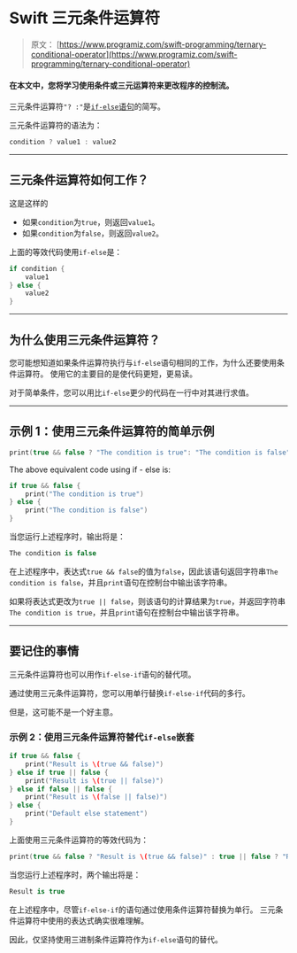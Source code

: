 # Swift 三元条件运算符

> 原文： [https://www.programiz.com/swift-programming/ternary-conditional-operator](https://www.programiz.com/swift-programming/ternary-conditional-operator)

#### 在本文中，您将学习使用条件或三元运算符来更改程序的控制流。

三元条件运算符`"? :"`是[`if-else`语句](/swift-programming/if-else-statement "Swift if-else statement")的简写。

三元条件运算符的语法为：

```swift
condition ? value1 : value2
```

* * *

## 三元条件运算符如何工作？

这是这样的

*   如果`condition`为`true`，则返回`value1`。
*   如果`condition`为`false`，则返回`value2`。

上面的等效代码使用`if-else`是：

```swift
if condition {
	value1
} else {
	value2
}
```

* * *

## 为什么使用三元条件运算符？

您可能想知道如果条件运算符执行与`if-else`语句相同的工作，为什么还要使用条件运算符。 使用它的主要目的是使代码更短，更易读。

对于简单条件，您可以用比`if-else`更少的代码在一行中对其进行求值。

* * *

## 示例 1：使用三元条件运算符的简单示例

```swift
print(true && false ? "The condition is true": "The condition is false")
```

The above equivalent code using if - else is:

```swift
if true && false {
	print("The condition is true")
} else {
	print("The condition is false")
} 
```

当您运行上述程序时，输出将是：

```swift
The condition is false
```

在上述程序中，表达式`true && false`的值为`false`，因此该语句返回字符串`The condition is false`，并且`print`语句在控制台中输出该字符串。

如果将表达式更改为`true || false`，则该语句的计算结果为`true`，并返回字符串`The condition is true`，并且`print`语句在控制台中输出该字符串。

* * *

## 要记住的事情

三元条件运算符也可以用作`if-else-if`语句的替代项。

通过使用三元条件运算符，您可以用单行替换`if-else-if`代码的多行。

但是，这可能不是一个好主意。

### 示例 2：使用三元条件运算符替代`if-else`嵌套

```swift
if true && false {
	print("Result is \(true && false)")
} else if true || false {
	print("Result is \(true || false)")
} else if false || false {
	print("Result is \(false || false)")
} else {
	print("Default else statement")
} 
```

上面使用三元条件运算符的等效代码为：

```swift
print(true && false ? "Result is \(true && false)" : true || false ? "Result is \(true || false)" : false || false ? "Result is \(false || false)" : "The condition is unknown")
```

当您运行上述程序时，两个输出将是：

```swift
Result is true
```

在上述程序中，尽管`if-else-if`的语句通过使用条件运算符替换为单行。 三元条件运算符中使用的表达式确实很难理解。

因此，仅坚持使用三进制条件运算符作为`if-else`语句的替代。